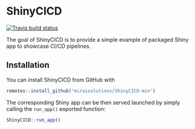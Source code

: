 
# ShinyCICD

<!-- badges: start -->
[![Travis build status](https://travis-ci.com/jberghuis/ShinyCICD-min.svg?branch=master)](https://travis-ci.com/jberghuis/ShinyCICD-min)
<!-- badges: end -->

The goal of ShinyCICD is to provide a simple example of packaged Shiny app to showcase CI/CD pipelines.

## Installation

You can install ShinyCICD from GitHub with

``` r
remotes::install_github("miraisolutions/ShinyCICD-min")
```

The corresponding Shiny app can be then served launched by simply calling the `run_app()` exported function:

``` r
ShinyCICD::run_app()
```

